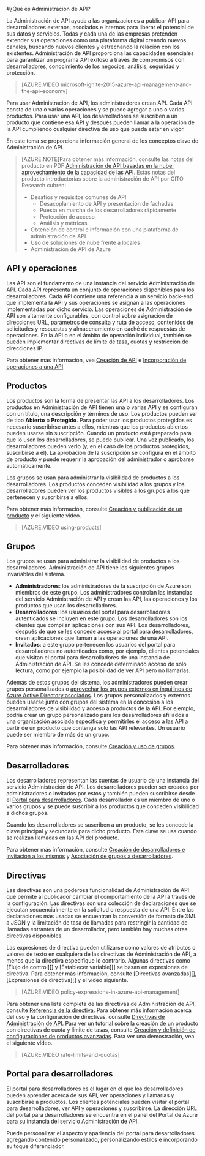 <properties 
	pageTitle="Conceptos clave de Administración de API" 
	description="Obtenga información acerca de las API, los productos, los roles, los grupos y otros conceptos clave de Administración de API." 
	services="api-management" 
	documentationCenter="" 
	authors="steved0x" 
	manager="dwrede" 
	editor=""/>

<tags 
	ms.service="api-management" 
	ms.workload="mobile" 
	ms.tgt_pltfrm="na" 
	ms.devlang="na" 
	ms.topic="article" 
	ms.date="06/19/2015" 
	ms.author="sdanie"/>

#¿Qué es Administración de API?

La Administración de API ayuda a las organizaciones a publicar API para desarrolladores externos, asociados e internos para liberar el potencial de sus datos y servicios. Todas y cada una de las empresas pretenden extender sus operaciones como una plataforma digital creando nuevos canales, buscando nuevos clientes y estrechando la relación con los existentes. Administración de API proporciona las capacidades esenciales para garantizar un programa API exitoso a través de compromisos con desarrolladores, conocimiento de los negocios, análisis, seguridad y protección.

> [AZURE.VIDEO microsoft-ignite-2015-azure-api-management-and-the-api-economy]

Para usar Administración de API, los administradores crean API. Cada API consta de una o varias operaciones y se puede agregar a uno o varios productos. Para usar una API, los desarrolladores se suscriben a un producto que contiene esa API y después pueden llamar a la operación de la API cumpliendo cualquier directiva de uso que pueda estar en vigor.

En este tema se proporciona información general de los conceptos clave de Administración de API.

>[AZURE.NOTE]Para obtener más información, consulte las notas del producto en PDF [Administración de API basadas en la nube: aprovechamiento de la capacidad de las API](http://j.mp/ms-apim-whitepaper). Estas notas del producto introductorias sobre la administración de API por CITO Research cubren:
>
> - Desafíos y requisitos comunes de API
>     - Desacoplamiento de API y presentación de fachadas
>     - Puesta en marcha de los desarrolladores rápidamente
>     - Protección de acceso
>     - Análisis y métricas
> - Obtención de control e información con una plataforma de administración de API
> - Uso de soluciones de nube frente a locales
> - Administración de API de Azure

## <a name="apis"> </a>API y operaciones

Las API son el fundamento de una instancia del servicio Administración de API. Cada API representa un conjunto de operaciones disponibles para los desarrolladores. Cada API contiene una referencia a un servicio back-end que implementa la API y sus operaciones se asignan a las operaciones implementadas por dicho servicio. Las operaciones de Administración de API son altamente configurables, con control sobre asignación de direcciones URL, parámetros de consulta y ruta de acceso, contenidos de solicitudes y respuestas y almacenamiento en caché de respuestas de operaciones. En la API o en el ámbito de operación individual, también se pueden implementar directivas de límite de tasa, cuotas y restricción de direcciones IP.

Para obtener más información, vea [Creación de API][] e [Incorporación de operaciones a una API][].


## <a name="products"> </a> Productos

Los productos son la forma de presentar las API a los desarrolladores. Los productos en Administración de API tienen una o varias API y se configuran con un título, una descripción y términos de uso. Los productos pueden ser de tipo **Abierto** o **Protegido**. Para poder usar los productos protegidos es necesario suscribirse antes a ellos, mientras que los productos abiertos pueden usarse sin suscripción. Cuando un producto está preparado para que lo usen los desarrolladores, se puede publicar. Una vez publicado, los desarrolladores pueden verlo (y, en el caso de los productos protegidos, suscribirse a él). La aprobación de la suscripción se configura en el ámbito de producto y puede requerir la aprobación del administrador o aprobarse automáticamente.

Los grupos se usan para administrar la visibilidad de productos a los desarrolladores. Los productos conceden visibilidad a los grupos y los desarrolladores pueden ver los productos visibles a los grupos a los que pertenecen y suscribirse a ellos.

Para obtener más información, consulte [Creación y publicación de un producto][] y el siguiente vídeo.

> [AZURE.VIDEO using-products]

## <a name="groups"> </a> Grupos

Los grupos se usan para administrar la visibilidad de productos a los desarrolladores. Administración de API tiene los siguientes grupos invariables del sistema.

-	**Administradores**: los administradores de la suscripción de Azure son miembros de este grupo. Los administradores controlan las instancias del servicio Administración de API y crean las API, las operaciones y los productos que usan los desarrolladores.
-	**Desarrolladores**: los usuarios del portal para desarrolladores autenticados se incluyen en este grupo. Los desarrolladores son los clientes que compilan aplicaciones con sus API. Los desarrolladores, después de que se les concede acceso al portal para desarrolladores, crean aplicaciones que llaman a las operaciones de una API.
-	**Invitados**: a este grupo pertenecen los usuarios del portal para desarrolladores no autenticados como, por ejemplo, clientes potenciales que visitan el portal para desarrolladores de una instancia de Administración de API. Se les concede determinado acceso de solo lectura, como por ejemplo la posibilidad de ver API pero no llamarlas.

Además de estos grupos del sistema, los administradores pueden crear grupos personalizados o [aprovechar los grupos externos en inquilinos de Azure Active Directory asociados](api-management-howto-aad.md/#how-to-add-an-external-azure-active-directory-group). Los grupos personalizados y externos pueden usarse junto con grupos del sistema en la concesión a los desarrolladores de visibilidad y acceso a productos de la API. Por ejemplo, podría crear un grupo personalizado para los desarrolladores afiliados a una organización asociada específica y permitirles el acceso a las API a partir de un producto que contenga solo las API relevantes. Un usuario puede ser miembro de más de un grupo.

Para obtener más información, consulte [Creación y uso de grupos][].

## <a name="developers"> </a>Desarrolladores

Los desarrolladores representan las cuentas de usuario de una instancia del servicio Administración de API. Los desarrolladores pueden ser creados por administradores o invitados por estos y también pueden suscribirse desde el [Portal para desarrolladores][]. Cada desarrollador es un miembro de uno o varios grupos y se puede suscribir a los productos que conceden visibilidad a dichos grupos.

Cuando los desarrolladores se suscriben a un producto, se les concede la clave principal y secundaria para dicho producto. Esta clave se usa cuando se realizan llamadas en las API del producto.

Para obtener más información, consulte [Creación de desarrolladores e invitación a los mismos][] y [Asociación de grupos a desarrolladores][].

## <a name="policies"> </a> Directivas

Las directivas son una poderosa funcionalidad de Administración de API que permite al publicador cambiar el comportamiento de la API a través de la configuración. Las directivas son una colección de declaraciones que se ejecutan secuencialmente en la solicitud o respuesta de una API. Entre las declaraciones más usadas se encuentran la conversión de formato de XML a JSON y la limitación de tasa de llamadas para restringir la cantidad de llamadas entrantes de un desarrollador, pero también hay muchas otras directivas disponibles.

Las expresiones de directiva pueden utilizarse como valores de atributos o valores de texto en cualquiera de las directivas de Administración de API, a menos que la directiva especifique lo contrario. Algunas directivas como [Flujo de control][] y [Establecer variable][] se basan en expresiones de directiva. Para obtener más información, consulte [Directivas avanzadas][], [Expresiones de directiva][] y el vídeo siguiente.

> [AZURE.VIDEO policy-expressions-in-azure-api-management]

Para obtener una lista completa de las directivas de Administración de API, consulte [Referencia de la directiva][]. Para obtener más información acerca del uso y la configuración de directivas, consulte [Directivas de Administración de API][]. Para ver un tutorial sobre la creación de un producto con directivas de cuota y límite de tasas, consulte [Creación y definición de configuraciones de productos avanzadas][]. Para ver una demostración, vea el siguiente vídeo.

> [AZURE.VIDEO rate-limits-and-quotas]

## <a name="developer-portal"> </a> Portal para desarrolladores

El portal para desarrolladores es el lugar en el que los desarrolladores pueden aprender acerca de sus API, ver operaciones y llamarlas y suscribirse a productos. Los clientes potenciales pueden visitar el portal para desarrolladores, ver API y operaciones y suscribirse. La dirección URL del portal para desarrolladores se encuentra en el panel del Portal de Azure para su instancia del servicio Administración de API.

Puede personalizar el aspecto y apariencia del portal para desarrolladores agregando contenido personalizado, personalizando estilos e incorporando su toque diferenciador.

[APIs and operations]: #apis
[Products]: #products
[Groups]: #groups
[Developers]: #developers
[Policies]: #policies
[Portal para desarrolladores]: #developer-portal

[Creación de API]: api-management-howto-create-apis.md
[Incorporación de operaciones a una API]: api-management-howto-add-operations.md
[Creación y publicación de un producto]: api-management-howto-add-products.md
[Creación y uso de grupos]: api-management-howto-create-groups.md
[Asociación de grupos a desarrolladores]: api-management-howto-create-groups.md#associate-group-developer
[Creación y definición de configuraciones de productos avanzadas]: api-management-howto-product-with-rules.md
[Creación de desarrolladores e invitación a los mismos]: api-management-howto-create-or-invite-developers.md
[Referencia de la directiva]: api-management-policy-reference.md
[Directivas de Administración de API]: api-management-howto-policies.md
[Create an API Management service instance]: api-management-get-started.md#create-service-instance



 

<!---HONumber=August15_HO6-->